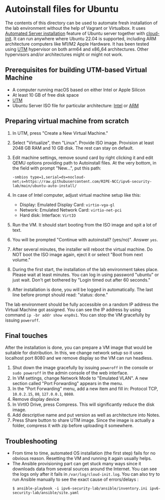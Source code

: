 Autoinstall files for Ubuntu
============================

The contents of this directory can be used to automate fresh installation
of the lab environment without the help of Vagrant or Virtualbox. It uses
[Automated Server
installation](https://ubuntu.com/server/docs/install/autoinstall) feature
of Ubuntu server together with [cloud-init](https://cloud-init.io/). It can
run anywhere where Ubuntu 22.04 is supported, including ARM architecture
computers like M1/M2 Apple Hardware. It has been tested using
[UTM](https://mac.getutm.app/) hypervisor on both arm64 and x86_64
architectures. Other hypervisors and/or architectures might or might not
work.

Prerequisites for building UTM-based Virtual Machine
----------------------------------------------------
 - A computer running macOS based on either Intel or Apple Silicon
 - At least 10 GB of free disk space
 - [UTM](https://mac.getutm.app/)
 - Ubuntu Server ISO file for particular architecture:
   [Intel](https://ubuntu.com/download/server) or
   [ARM](https://ubuntu.com/download/server/arm)

Preparing virtual machine from scratch
--------------------------------------

1. In UTM, press "Create a New Virtual Machine."
2. Select "Virtualize", then "Linux". Provide ISO image. Provision at least 2048
   GB RAM and 10 GB disk. The rest can stay on default.
3. Edit machine settings, remove sound card by right clicking it and edit QEMU
   options providing path to Autoinstall files. At the very bottom, in the field
   with prompt "New…", put this path:
   
   ```
   -smbios type=1,serial=ds=nocloud-net;s=https://raw.githubusercontent.com/RIPE-NCC/ipv6-security-lab/main/ubuntu-auto-install/
   ```
4. In case of Intel computer, adjust virtual machine setup like this:
   - Display: Emulated Display Card: `virtio-vga-gl`
   - Network: Emulated Network Card: `virtio-net-pci`
   - Hard disk: Interface: `VirtIO`

5. Run the VM. It should start booting from the ISO image and spit a lot of
   text.
6. You will be prompted "Continue with autoinstall? (yes/no)". Answer `yes`.
7. After several minutes, the installer will reboot the virtual machine. Do NOT
   boot the ISO image again, eject it or select "Boot from next volume."
8. During the first start, the installation of the lab environment takes place.
   Please wait at least minutes. You can log in using password "ubuntu" or
   just wait. Don't get bothered by "Login timed out after 60 seconds."
9. After installation is done, you will be logged in automatically. The last
   line before prompt should read: "status: done."

The lab environment should be fully accessible on a random IP address the
Virtual Machine got assigned. You can see the IP address by using command
`ip -br addr show enp0s1`. You can stop the VM gracefully by issuing `poweroff`.

Final touches
-------------

After the installation is done, you can prepare a VM image that would be
suitable for distribution. In this, we change network setup so it uses localhost
port 8080 and we remove display so the VM can run headless.

1. Shut down the image gracefully by issuing `poweroff` in the console or `sudo
   poweroff` in the admin console of the web interface.
2. In VM settings, change Network Mode to "Emulated VLAN". A new section called
   "Port Forwarding" appears in the menu.
3. In the "Port Forwarding" menu, add a new item and fill in: Protocol TCP,
   `10.0.2.15`, `80`, `127.0.0.1`, `8080`.
4. Remove display device
5. In VirtIO Drive, press Compress. This will significantly reduce the disk
   image.
6. Add descriptive name and put version as well as architecture into Notes.
7. Press Share button to share UTM image. Since the image is actually a folder,
   compress it with zip before uploading it somewhere.

Troubleshooting
---------------

 - From time to time, automated OS installation (the first step) fails for no
   obvious reason.  Resetting the VM and running it again usually helps.
 - The Ansible provisioning part can get stuck many ways since it downloads data
   from several sources around the Internet. You can see the logs only after it
   fails in `/var/log/cloud-init.log`. You can also try to run Ansible manually
   to see the exact cause of errors/delays :
   ```
   $ ansible-playbook -i ipv6-security-lab/ansible/inventory.ini ipv6-security-lab/ansible/site.yaml
   ```
